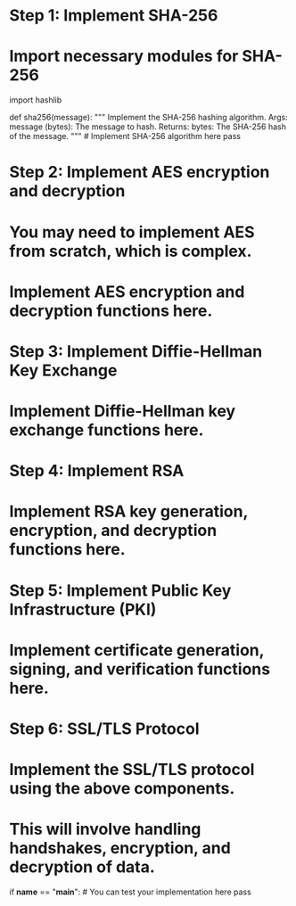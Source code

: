 # Step 1: Implement SHA-256
# Import necessary modules for SHA-256
import hashlib

def sha256(message):
    """
    Implement the SHA-256 hashing algorithm.
    Args:
        message (bytes): The message to hash.
    Returns:
        bytes: The SHA-256 hash of the message.
    """
    # Implement SHA-256 algorithm here
    pass

# Step 2: Implement AES encryption and decryption
# You may need to implement AES from scratch, which is complex.
# Implement AES encryption and decryption functions here.

# Step 3: Implement Diffie-Hellman Key Exchange
# Implement Diffie-Hellman key exchange functions here.

# Step 4: Implement RSA
# Implement RSA key generation, encryption, and decryption functions here.

# Step 5: Implement Public Key Infrastructure (PKI)
# Implement certificate generation, signing, and verification functions here.

# Step 6: SSL/TLS Protocol
# Implement the SSL/TLS protocol using the above components.
# This will involve handling handshakes, encryption, and decryption of data.

if __name__ == "__main__":
    # You can test your implementation here
    pass
